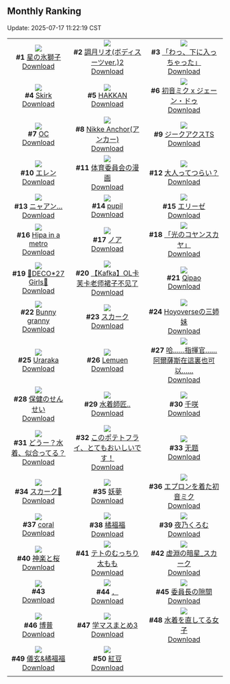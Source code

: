 ## Monthly Ranking
Update: 2025-07-17 11:22:19 CST

|      |      |      |
| :----: | :----: | :----: |
| ![](https://i.pixiv.re/c/240x480/img-master/img/2025/06/17/00/00/12/131645575_p0_master1200.jpg)<br>**#1** [星の氷獅子](https://www.pixiv.net/artworks/131645575)<br>[Download](https://i.pixiv.re/img-original/img/2025/06/17/00/00/12/131645575_p0.jpg) | ![](https://i.pixiv.re/c/240x480/img-master/img/2025/06/18/19/00/39/131703202_p0_master1200.jpg)<br>**#2** [調月リオ(ボディスーツver.)2](https://www.pixiv.net/artworks/131703202)<br>[Download](https://i.pixiv.re/img-original/img/2025/06/18/19/00/39/131703202_p0.png) | ![](https://i.pixiv.re/c/240x480/img-master/img/2025/06/18/00/00/10/131680627_p0_master1200.jpg)<br>**#3** [「わっ、下に入っちゃった」](https://www.pixiv.net/artworks/131680627)<br>[Download](https://i.pixiv.re/img-original/img/2025/06/18/00/00/10/131680627_p0.png) |
| ![](https://i.pixiv.re/c/240x480/img-master/img/2025/06/18/20/00/08/131705087_p0_master1200.jpg)<br>**#4** [Skirk](https://www.pixiv.net/artworks/131705087)<br>[Download](https://i.pixiv.re/img-original/img/2025/06/18/20/00/08/131705087_p0.jpg) | ![](https://i.pixiv.re/c/240x480/img-master/img/2025/06/18/00/17/05/131681730_p0_master1200.jpg)<br>**#5** [HAKKAN](https://www.pixiv.net/artworks/131681730)<br>[Download](https://i.pixiv.re/img-original/img/2025/06/18/00/17/05/131681730_p0.png) | ![](https://i.pixiv.re/c/240x480/img-master/img/2025/06/18/00/00/11/131680640_p0_master1200.jpg)<br>**#6** [初音ミク x ジェーン・ドゥ](https://www.pixiv.net/artworks/131680640)<br>[Download](https://i.pixiv.re/img-original/img/2025/06/18/00/00/11/131680640_p0.png) |
| ![](https://i.pixiv.re/c/240x480/img-master/img/2025/06/18/19/37/46/131704359_p0_master1200.jpg)<br>**#7** [OC](https://www.pixiv.net/artworks/131704359)<br>[Download](https://i.pixiv.re/img-original/img/2025/06/18/19/37/46/131704359_p0.png) | ![](https://i.pixiv.re/c/240x480/img-master/img/2025/06/18/00/00/16/131680682_p0_master1200.jpg)<br>**#8** [Nikke Anchor(アンカー)](https://www.pixiv.net/artworks/131680682)<br>[Download](https://i.pixiv.re/img-original/img/2025/06/18/00/00/16/131680682_p0.png) | ![](https://i.pixiv.re/c/240x480/img-master/img/2025/06/18/12/16/33/131694446_p0_master1200.jpg)<br>**#9** [ジークアクスTS](https://www.pixiv.net/artworks/131694446)<br>[Download](https://i.pixiv.re/img-original/img/2025/06/18/12/16/33/131694446_p0.jpg) |
| ![](https://i.pixiv.re/c/240x480/img-master/img/2025/06/18/12/30/01/131694704_p0_master1200.jpg)<br>**#10** [エレン](https://www.pixiv.net/artworks/131694704)<br>[Download](https://i.pixiv.re/img-original/img/2025/06/18/12/30/01/131694704_p0.jpg) | ![](https://i.pixiv.re/c/240x480/img-master/img/2025/06/18/00/13/02/131681568_p0_master1200.jpg)<br>**#11** [体育委員会の漫画](https://www.pixiv.net/artworks/131681568)<br>[Download](https://i.pixiv.re/img-original/img/2025/06/18/00/13/02/131681568_p0.png) | ![](https://i.pixiv.re/c/240x480/img-master/img/2025/06/19/11/37/56/131706396_p0_master1200.jpg)<br>**#12** [大人ってつらい？](https://www.pixiv.net/artworks/131706396)<br>[Download](https://i.pixiv.re/img-original/img/2025/06/19/11/37/56/131706396_p0.jpg) |
| ![](https://i.pixiv.re/c/240x480/img-master/img/2025/06/18/18/54/50/131702875_p0_master1200.jpg)<br>**#13** [ニャアン…](https://www.pixiv.net/artworks/131702875)<br>[Download](https://i.pixiv.re/img-original/img/2025/06/18/18/54/50/131702875_p0.png) | ![](https://i.pixiv.re/c/240x480/img-master/img/2025/06/19/00/00/11/131715282_p0_master1200.jpg)<br>**#14** [pupil](https://www.pixiv.net/artworks/131715282)<br>[Download](https://i.pixiv.re/img-original/img/2025/06/19/00/00/11/131715282_p0.jpg) | ![](https://i.pixiv.re/c/240x480/img-master/img/2025/06/18/00/00/12/131680645_p0_master1200.jpg)<br>**#15** [エリーゼ](https://www.pixiv.net/artworks/131680645)<br>[Download](https://i.pixiv.re/img-original/img/2025/06/18/00/00/12/131680645_p0.jpg) |
| ![](https://i.pixiv.re/c/240x480/img-master/img/2025/06/18/19/32/29/131704214_p0_master1200.jpg)<br>**#16** [Hipa in a metro](https://www.pixiv.net/artworks/131704214)<br>[Download](https://i.pixiv.re/img-original/img/2025/06/18/19/32/29/131704214_p0.jpg) | ![](https://i.pixiv.re/c/240x480/img-master/img/2025/06/18/22/11/42/131710699_p0_master1200.jpg)<br>**#17** [ノア](https://www.pixiv.net/artworks/131710699)<br>[Download](https://i.pixiv.re/img-original/img/2025/06/18/22/11/42/131710699_p0.png) | ![](https://i.pixiv.re/c/240x480/img-master/img/2025/06/18/23/23/43/131713744_p0_master1200.jpg)<br>**#18** [「光のコヤンスカヤ」](https://www.pixiv.net/artworks/131713744)<br>[Download](https://i.pixiv.re/img-original/img/2025/06/18/23/23/43/131713744_p0.png) |
| ![](https://i.pixiv.re/c/240x480/img-master/img/2025/06/20/00/00/12/131749513_p0_master1200.jpg)<br>**#19** [💜DECO*27 Girls🩷](https://www.pixiv.net/artworks/131749513)<br>[Download](https://i.pixiv.re/img-original/img/2025/06/20/00/00/12/131749513_p0.jpg) | ![](https://i.pixiv.re/c/240x480/img-master/img/2025/06/18/14/04/33/131696477_p0_master1200.jpg)<br>**#20** [【Kafka】OL卡芙卡老师裙子不见了](https://www.pixiv.net/artworks/131696477)<br>[Download](https://i.pixiv.re/img-original/img/2025/06/18/14/04/33/131696477_p0.jpg) | ![](https://i.pixiv.re/c/240x480/img-master/img/2025/06/19/00/00/51/131715482_p0_master1200.jpg)<br>**#21** [Qipao](https://www.pixiv.net/artworks/131715482)<br>[Download](https://i.pixiv.re/img-original/img/2025/06/19/00/00/51/131715482_p0.png) |
| ![](https://i.pixiv.re/c/240x480/img-master/img/2025/06/18/00/03/47/131681141_p0_master1200.jpg)<br>**#22** [Bunny granny](https://www.pixiv.net/artworks/131681141)<br>[Download](https://i.pixiv.re/img-original/img/2025/06/18/00/03/47/131681141_p0.jpg) | ![](https://i.pixiv.re/c/240x480/img-master/img/2025/06/18/18/00/52/131701268_p0_master1200.jpg)<br>**#23** [スカーク](https://www.pixiv.net/artworks/131701268)<br>[Download](https://i.pixiv.re/img-original/img/2025/06/18/18/00/52/131701268_p0.jpg) | ![](https://i.pixiv.re/c/240x480/img-master/img/2025/06/16/00/00/13/131608941_p0_master1200.jpg)<br>**#24** [Hoyoverseの三姉妹](https://www.pixiv.net/artworks/131608941)<br>[Download](https://i.pixiv.re/img-original/img/2025/06/16/00/00/13/131608941_p0.png) |
| ![](https://i.pixiv.re/c/240x480/img-master/img/2025/06/18/03/38/31/131686632_p0_master1200.jpg)<br>**#25** [Uraraka](https://www.pixiv.net/artworks/131686632)<br>[Download](https://i.pixiv.re/img-original/img/2025/06/18/03/38/31/131686632_p0.jpg) | ![](https://i.pixiv.re/c/240x480/img-master/img/2025/06/18/00/00/31/131680773_p0_master1200.jpg)<br>**#26** [Lemuen](https://www.pixiv.net/artworks/131680773)<br>[Download](https://i.pixiv.re/img-original/img/2025/06/18/00/00/31/131680773_p0.jpg) | ![](https://i.pixiv.re/c/240x480/img-master/img/2025/06/17/18/54/11/131668325_p0_master1200.jpg)<br>**#27** [哈……指揮官……阿爾薩斯在這裏也可以……](https://www.pixiv.net/artworks/131668325)<br>[Download](https://i.pixiv.re/img-original/img/2025/06/17/18/54/11/131668325_p0.jpg) |
| ![](https://i.pixiv.re/c/240x480/img-master/img/2025/06/17/20/19/47/131671426_p0_master1200.jpg)<br>**#28** [保健のせんせい](https://www.pixiv.net/artworks/131671426)<br>[Download](https://i.pixiv.re/img-original/img/2025/06/17/20/19/47/131671426_p0.png) | ![](https://i.pixiv.re/c/240x480/img-master/img/2025/06/17/19/14/23/131669080_p0_master1200.jpg)<br>**#29** [水着師匠..](https://www.pixiv.net/artworks/131669080)<br>[Download](https://i.pixiv.re/img-original/img/2025/06/17/19/14/23/131669080_p0.png) | ![](https://i.pixiv.re/c/240x480/img-master/img/2025/06/16/18/00/18/131630794_p0_master1200.jpg)<br>**#30** [千咲](https://www.pixiv.net/artworks/131630794)<br>[Download](https://i.pixiv.re/img-original/img/2025/06/16/18/00/18/131630794_p0.jpg) |
| ![](https://i.pixiv.re/c/240x480/img-master/img/2025/06/18/00/00/16/131680683_p0_master1200.jpg)<br>**#31** [どうー？水着、似合ってる？](https://www.pixiv.net/artworks/131680683)<br>[Download](https://i.pixiv.re/img-original/img/2025/06/18/00/00/16/131680683_p0.png) | ![](https://i.pixiv.re/c/240x480/img-master/img/2025/06/17/18/00/08/131666575_p0_master1200.jpg)<br>**#32** [このポテトフライ、とてもおいしいです！](https://www.pixiv.net/artworks/131666575)<br>[Download](https://i.pixiv.re/img-original/img/2025/06/17/18/00/08/131666575_p0.png) | ![](https://i.pixiv.re/c/240x480/img-master/img/2025/06/19/12/24/10/131729082_p0_master1200.jpg)<br>**#33** [无题](https://www.pixiv.net/artworks/131729082)<br>[Download](https://i.pixiv.re/img-original/img/2025/06/19/12/24/10/131729082_p0.png) |
| ![](https://i.pixiv.re/c/240x480/img-master/img/2025/06/19/01/02/47/131717936_p0_master1200.jpg)<br>**#34** [スカーク🎨](https://www.pixiv.net/artworks/131717936)<br>[Download](https://i.pixiv.re/img-original/img/2025/06/19/01/02/47/131717936_p0.jpg) | ![](https://i.pixiv.re/c/240x480/img-master/img/2025/06/18/01/43/25/131684461_p0_master1200.jpg)<br>**#35** [妖夢](https://www.pixiv.net/artworks/131684461)<br>[Download](https://i.pixiv.re/img-original/img/2025/06/18/01/43/25/131684461_p0.png) | ![](https://i.pixiv.re/c/240x480/img-master/img/2025/06/17/00/00/21/131645656_p0_master1200.jpg)<br>**#36** [エプロンを着た初音ミク](https://www.pixiv.net/artworks/131645656)<br>[Download](https://i.pixiv.re/img-original/img/2025/06/17/00/00/21/131645656_p0.png) |
| ![](https://i.pixiv.re/c/240x480/img-master/img/2025/06/18/09/26/44/131691536_p0_master1200.jpg)<br>**#37** [coral](https://www.pixiv.net/artworks/131691536)<br>[Download](https://i.pixiv.re/img-original/img/2025/06/18/09/26/44/131691536_p0.jpg) | ![](https://i.pixiv.re/c/240x480/img-master/img/2025/06/16/01/01/13/131611844_p0_master1200.jpg)<br>**#38** [橘福福](https://www.pixiv.net/artworks/131611844)<br>[Download](https://i.pixiv.re/img-original/img/2025/06/16/01/01/13/131611844_p0.jpg) | ![](https://i.pixiv.re/c/240x480/img-master/img/2025/06/16/17/17/26/131629648_p0_master1200.jpg)<br>**#39** [夜乃くろむ](https://www.pixiv.net/artworks/131629648)<br>[Download](https://i.pixiv.re/img-original/img/2025/06/16/17/17/26/131629648_p0.png) |
| ![](https://i.pixiv.re/c/240x480/img-master/img/2025/06/18/00/32/49/131682401_p0_master1200.jpg)<br>**#40** [神楽と桜](https://www.pixiv.net/artworks/131682401)<br>[Download](https://i.pixiv.re/img-original/img/2025/06/18/00/32/49/131682401_p0.jpg) | ![](https://i.pixiv.re/c/240x480/img-master/img/2025/06/19/00/00/11/131715276_p0_master1200.jpg)<br>**#41** [テトのむっちり太もも](https://www.pixiv.net/artworks/131715276)<br>[Download](https://i.pixiv.re/img-original/img/2025/06/19/00/00/11/131715276_p0.png) | ![](https://i.pixiv.re/c/240x480/img-master/img/2025/06/19/00/19/08/131716466_p0_master1200.jpg)<br>**#42** [虚淵の暗星_スカーク](https://www.pixiv.net/artworks/131716466)<br>[Download](https://i.pixiv.re/img-original/img/2025/06/19/00/19/08/131716466_p0.png) |
| ![](https://s.pximg.net/common/images/limit_unviewable_s.png)<br>**#43** [](https://www.pixiv.net/artworks/131635273)<br>[Download](https://s.pximg.net/common/images/limit_unviewable_s.png) | ![](https://i.pixiv.re/c/240x480/img-master/img/2025/06/18/00/22/33/131680920_p0_master1200.jpg)<br>**#44** [．](https://www.pixiv.net/artworks/131680920)<br>[Download](https://i.pixiv.re/img-original/img/2025/06/18/00/22/33/131680920_p0.png) | ![](https://i.pixiv.re/c/240x480/img-master/img/2025/06/17/17/48/09/131666242_p0_master1200.jpg)<br>**#45** [委員長の隙間](https://www.pixiv.net/artworks/131666242)<br>[Download](https://i.pixiv.re/img-original/img/2025/06/17/17/48/09/131666242_p0.png) |
| ![](https://i.pixiv.re/c/240x480/img-master/img/2025/06/16/00/02/41/131609374_p0_master1200.jpg)<br>**#46** [博普](https://www.pixiv.net/artworks/131609374)<br>[Download](https://i.pixiv.re/img-original/img/2025/06/16/00/02/41/131609374_p0.jpg) | ![](https://i.pixiv.re/c/240x480/img-master/img/2025/06/18/16/24/07/131698870_p0_master1200.jpg)<br>**#47** [学マスまとめ3](https://www.pixiv.net/artworks/131698870)<br>[Download](https://i.pixiv.re/img-original/img/2025/06/18/16/24/07/131698870_p0.jpg) | ![](https://i.pixiv.re/c/240x480/img-master/img/2025/06/16/15/00/43/131626784_p0_master1200.jpg)<br>**#48** [水着を直してる女子](https://www.pixiv.net/artworks/131626784)<br>[Download](https://i.pixiv.re/img-original/img/2025/06/16/15/00/43/131626784_p0.jpg) |
| ![](https://i.pixiv.re/c/240x480/img-master/img/2025/06/19/21/04/01/131742302_p0_master1200.jpg)<br>**#49** [儀玄&橘福福](https://www.pixiv.net/artworks/131742302)<br>[Download](https://i.pixiv.re/img-original/img/2025/06/19/21/04/01/131742302_p0.jpg) | ![](https://i.pixiv.re/c/240x480/img-master/img/2025/06/19/23/04/23/131747277_p0_master1200.jpg)<br>**#50** [紅豆](https://www.pixiv.net/artworks/131747277)<br>[Download](https://i.pixiv.re/img-original/img/2025/06/19/23/04/23/131747277_p0.jpg) |
|      |
